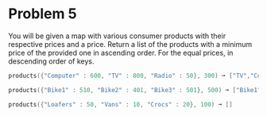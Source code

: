 # Problem 5

You will be given a map with various consumer products with their respective prices and a price. 
Return a list of the products with a minimum price of the provided one in ascending order. For the equal prices,
in descending order of keys.

```go
products({"Computer" : 600, "TV" : 800, "Radio" : 50}, 300) ➞ ["TV","Computer"]

products({"Bike1" : 510, "Bike2" : 401, "Bike3" : 501}, 500) ➞ ["Bike1", "Bike3"]) 

products({"Loafers" : 50, "Vans" : 10, "Crocs" : 20}, 100) ➞ []
```
